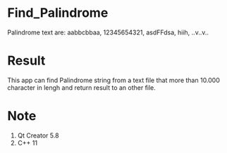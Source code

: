 # Find_Palindrome
Palindrome text are: aabbcbbaa, 12345654321, asdFFdsa, hiih, ..v..v..

# Result
This app can find Palindrome string from a text file that more than 10.000 character in lengh and return result to an other file.

# Note
1. Qt Creator 5.8
2. C++ 11
